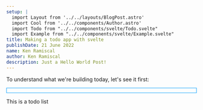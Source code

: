 ```yaml
---
setup: |
  import Layout from '../../layouts/BlogPost.astro'
  import Cool from '../../components/Author.astro'
  import Todo from "../../components/svelte/Todo.svelte"
  import Example from "../../components/svelte/Example.svelte"
title: Making a todo app with svelte
publishDate: 21 June 2022
name: Ken Ramiscal
author: Ken Ramiscal
description: Just a Hello World Post!
---
```


To understand what we're building today, let's see it first:

<div style="border:1px solid #009cff;padding:.4rem 1rem;">
  <Todo client:idle />
</div>

This is a todo list
